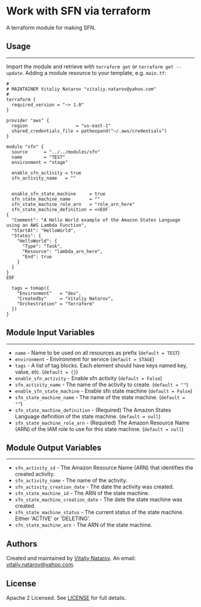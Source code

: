 # Work with SFN via terraform

A terraform module for making SFN.


## Usage
----------------------
Import the module and retrieve with ```terraform get``` or ```terraform get --update```. Adding a module resource to your template, e.g. `main.tf`:

```
#
# MAINTAINER Vitaliy Natarov "vitaliy.natarov@yahoo.com"
#
terraform {
  required_version = "~> 1.0"
}

provider "aws" {
  region                  = "us-east-1"
  shared_credentials_file = pathexpand("~/.aws/credentials")
}

module "sfn" {
  source      = "../../modules/sfn"
  name        = "TEST"
  environment = "stage"

  enable_sfn_activity = true
  sfn_activity_name   = ""


  enable_sfn_state_machine     = true
  sfn_state_machine_name       = ""
  sfn_state_machine_role_arn   = "role_arn_here"
  sfn_state_machine_definition = <<EOF
{
  "Comment": "A Hello World example of the Amazon States Language using an AWS Lambda Function",
  "StartAt": "HelloWorld",
  "States": {
    "HelloWorld": {
      "Type": "Task",
      "Resource": "lambda_arn_here",
      "End": true
    }
  }
}
EOF

  tags = tomap({
    "Environment"   = "dev",
    "Createdby"     = "Vitaliy Natarov",
    "Orchestration" = "Terraform"
  })
}

```

## Module Input Variables
----------------------
- `name` - Name to be used on all resources as prefix (`default = TEST`)
- `environment` - Environment for service (`default = STAGE`)
- `tags` - A list of tag blocks. Each element should have keys named key, value, etc. (`default = {}`)
- `enable_sfn_activity` - Enable sfn activity (`default = False`)
- `sfn_activity_name` - The name of the activity to create. (`default = ""`)
- `enable_sfn_state_machine` - Enable sfn state machine (`default = False`)
- `sfn_state_machine_name` - The name of the state machine. (`default = ""`)
- `sfn_state_machine_definition` - (Required) The Amazon States Language definition of the state machine. (`default = null`)
- `sfn_state_machine_role_arn` - (Required) The Amazon Resource Name (ARN) of the IAM role to use for this state machine. (`default = null`)

## Module Output Variables
----------------------
- `sfn_activity_id` - The Amazon Resource Name (ARN) that identifies the created activity.
- `sfn_activity_name` - The name of the activity.
- `sfn_activity_creation_date` - The date the activity was created.
- `sfn_state_machine_id` - The ARN of the state machine.
- `sfn_state_machine_creation_date` - The date the state machine was created.
- `sfn_state_machine_status` - The current status of the state machine. Either 'ACTIVE' or 'DELETING'.
- `sfn_state_machine_arn` - The ARN of the state machine.


## Authors

Created and maintained by [Vitaliy Natarov](https://github.com/SebastianUA). An email: [vitaliy.natarov@yahoo.com](vitaliy.natarov@yahoo.com).

## License

Apache 2 Licensed. See [LICENSE](https://github.com/SebastianUA/terraform/blob/master/LICENSE) for full details.

